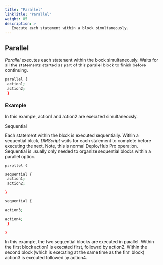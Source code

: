 ```yaml
---
title: "Parallel"
linkTitle: "Parallel"
weight: 85
description: >
   Execute each statement within a block simultaneously.
---
```


## Parallel

_Parallel_ executes each statement within the block simultaneously. Waits for all the statements started as part of this parallel block to finish before continuing.

```bash
parallel {
 action1;
 action2;
 }
```

### Example

In this example, action1 and action2 are executed simultaneously.

Sequential

Each statement within the block is executed sequentially. Within a sequential block, _DMScript_ waits for each statement to complete before executing the next. Note, this is normal DeployHub Pro operation. Sequential is usually only needed to organize sequential blocks within a parallel option.

```bash
parallel {

sequential {
 action1;
 action2;

}

sequential {

action3;

action4;
 }

}
```

In this example, the two sequential blocks are executed in parallel. Within the first block action1 is executed first, followed by action2. Within the second block (which is executing at the same time as the first block) action3 is executed followed by action4.
